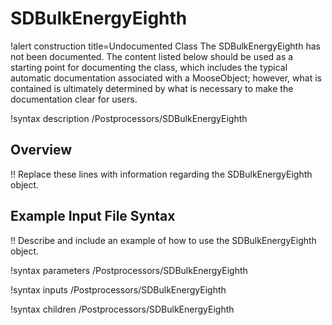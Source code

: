 # SDBulkEnergyEighth

!alert construction title=Undocumented Class
The SDBulkEnergyEighth has not been documented. The content listed below should be used as a starting point for
documenting the class, which includes the typical automatic documentation associated with a
MooseObject; however, what is contained is ultimately determined by what is necessary to make the
documentation clear for users.

!syntax description /Postprocessors/SDBulkEnergyEighth

## Overview

!! Replace these lines with information regarding the SDBulkEnergyEighth object.

## Example Input File Syntax

!! Describe and include an example of how to use the SDBulkEnergyEighth object.

!syntax parameters /Postprocessors/SDBulkEnergyEighth

!syntax inputs /Postprocessors/SDBulkEnergyEighth

!syntax children /Postprocessors/SDBulkEnergyEighth
